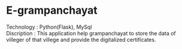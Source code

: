 # E-grampanchayat
Technology : Python(Flask), MySql<br>
Discription : This application help grampanchayat to store the data of villeger of that villege and provide the digitalized certificates.
